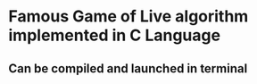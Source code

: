 # Famous Game of Live algorithm implemented in C Language 
## Can be compiled and launched in terminal 
